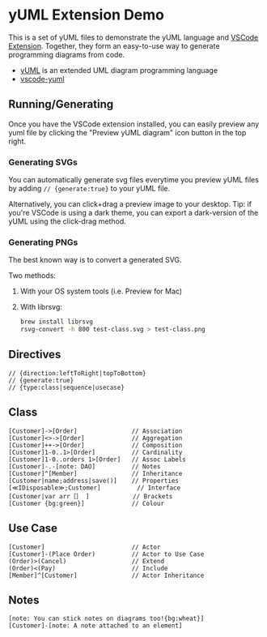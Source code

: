 # yUML Extension Demo

This is a set of yUML files to demonstrate the yUML language and [VSCode Extension](https://github.com/jaime-olivares/vscode-yuml). Together, they form an easy-to-use way to generate programming diagrams from code.

- [yUML](http://yuml.me/) is an extended UML diagram programming language
- [vscode-yuml](https://github.com/jaime-olivares/vscode-yuml)

## Running/Generating

Once you have the VSCode extension installed, you can easily preview any yuml file by clicking the "Preview yUML diagram" icon button in the top right.

### Generating SVGs

You can automatically generate svg files everytime you preview yUML files by adding `// {generate:true}` to your yUML file.

Alternatively, you can click+drag a preview image to your desktop. Tip: if you're VSCode is using a dark theme, you can export a dark-version of the yUML using the click-drag method.

### Generating PNGs

The best known way is to convert a generated SVG.

Two methods:

1. With your OS system tools (i.e. Preview for Mac)
2. With librsvg:

    ```bash
    brew install librsvg
    rsvg-convert -h 800 test-class.svg > test-class.png
    ```

## Directives

```yuml
// {direction:leftToRight|topToBottom}
// {generate:true}
// {type:class|sequence|usecase}
```

## Class

```yuml
[Customer]->[Order]               // Association
[Customer]<>->[Order]             // Aggregation
[Customer]++->[Order]             // Composition
[Customer]1-0..1>[Order]          // Cardinality
[Customer]1-0..orders 1>[Order]   // Assoc Labels
[Customer]-.-[note: DAO]          // Notes
[Customer]^[Member]               // Inheritance
[Customer|name;address|save()]    // Properties
[≪IDisposable≫;Customer]          // Interface
[Customer|var arr［］ ]            // Brackets
[Customer {bg:green}]             // Colour
```

## Use Case

```yuml
[Customer]                        // Actor
[Customer]-(Place Order)          // Actor to Use Case
(Order)>(Cancel)                  // Extend
(Order)<(Pay)                     // Include
[Member]^[Customer]               // Actor Inheritance
```

## Notes

```yuml
[note: You can stick notes on diagrams too!{bg:wheat}]
[Customer]-[note: A note attached to an element]
```
